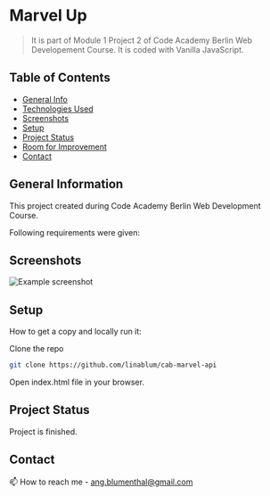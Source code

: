 # Marvel Up

>  It is part of Module 1 Project 2 of Code Academy Berlin Web Developement Course. It is coded with Vanilla JavaScript.


## Table of Contents
* [General Info](#general-information)
* [Technologies Used](#technologies-used)
* [Screenshots](#screenshots)
* [Setup](#setup)
* [Project Status](#project-status)
* [Room for Improvement](#room-for-improvement)
* [Contact](#contact)


## General Information

This project created during Code Academy Berlin Web Development Course. 

Following requirements were given:



## Screenshots
![Example screenshot](./img/)


## Setup

How to get a copy and locally run it:

  Clone the repo
   ```bash
   git clone https://github.com/linablum/cab-marvel-api
   ```
   
   Open index.html file in your browser.
   

## Project Status
Project is finished.


## Contact

📫 How to reach me - ang.blumenthal@gmail.com
